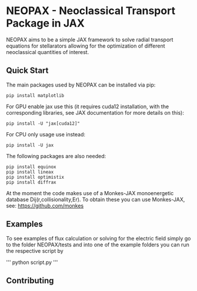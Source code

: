 # NEOPAX - Neoclassical Transport Package in JAX

NEOPAX aims to be a simple JAX framework to solve radial transport equations for stellarators allowing for the optimization of different neoclassical quantities of interest.

## Quick Start
The main packages used by NEOPAX can be installed via pip:

```
pip install matplotlib
```
For GPU enable jax use this (it requires cuda12 installation, with the corresponding libraries, see JAX documentation for more details on this):
```
pip install -U "jax[cuda12]"
```
For CPU only usage use instead: 
```
pip install -U jax
```
The following packages are also needed:
```
pip install equinox
pip install lineax
pip install optimistix
pip install diffrax
```

At the moment the code makes use of a Monkes-JAX monoenergetic database Dij(r,collisionality,Er). To obtain these you can use Monkes-JAX, see: https://github.com/monkes  

## Examples
To see examples of flux calculation or solving for the electric field simply go to the folder NEOPAX/tests and into one of the example folders you can run the respective script by 

'''
python script.py
'''

## Contributing
